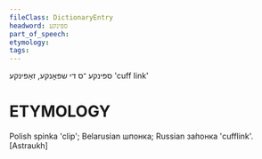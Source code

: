 ```yaml
---
fileClass: DictionaryEntry
headword: ספּינקע
part_of_speech: 
etymology: 
tags: 
---
```

ספּינקע
־ס
די
שפּאָנקע, זאַפּינקע
'cuff link'

ETYMOLOGY
===========
Polish spinka 'clip'; Belarusian шпонка; Russian за́понка 'cufflink'. 
[Astraukh]